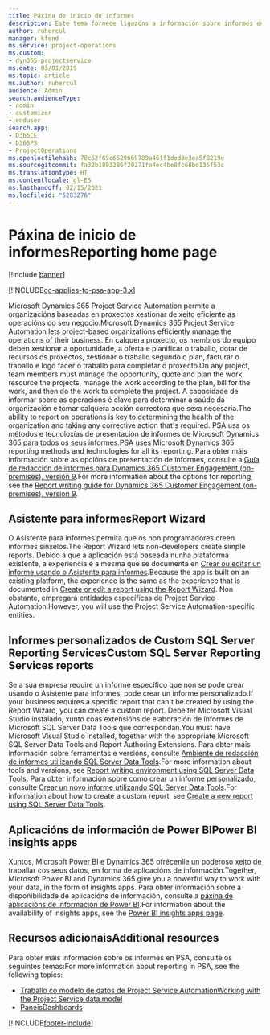 ```yaml
---
title: Páxina de inicio de informes
description: Este tema fornece ligazóns a información sobre informes en Dynamics 365 Project Service Automation.
author: ruhercul
manager: kfend
ms.service: project-operations
ms.custom:
- dyn365-projectservice
ms.date: 03/01/2019
ms.topic: article
ms.author: ruhercul
audience: Admin
search.audienceType:
- admin
- customizer
- enduser
search.app:
- D365CE
- D365PS
- ProjectOperations
ms.openlocfilehash: 78c62f69c6529669789a461f1ded8e3ea5f8219e
ms.sourcegitcommit: fa32b1893286f20271fa4ec4be8fc68bd135f53c
ms.translationtype: HT
ms.contentlocale: gl-ES
ms.lasthandoff: 02/15/2021
ms.locfileid: "5283276"
---
```

# <a name="reporting-home-page"></a><span data-ttu-id="a3224-103">Páxina de inicio de informes</span><span class="sxs-lookup"><span data-stu-id="a3224-103">Reporting home page</span></span>

[!include [banner](../includes/psa-now-project-operations.md)]

[!INCLUDE[cc-applies-to-psa-app-3.x](../includes/cc-applies-to-psa-app-3x.md)]

<span data-ttu-id="a3224-104">Microsoft Dynamics 365 Project Service Automation permite a organizacións baseadas en proxectos xestionar de xeito eficiente as operacións do seu negocio.</span><span class="sxs-lookup"><span data-stu-id="a3224-104">Microsoft Dynamics 365 Project Service Automation lets project-based organizations efficiently manage the operations of their business.</span></span> <span data-ttu-id="a3224-105">En calquera proxecto, os membros do equipo deben xestionar a oportunidade, a oferta e planificar o traballo, dotar de recursos os proxectos, xestionar o traballo segundo o plan, facturar o traballo e logo facer o traballo para completar o proxecto.</span><span class="sxs-lookup"><span data-stu-id="a3224-105">On any project, team members must manage the opportunity, quote and plan the work, resource the projects, manage the work according to the plan, bill for the work, and then do the work to complete the project.</span></span> <span data-ttu-id="a3224-106">A capacidade de informar sobre as operacións é clave para determinar a saúde da organización e tomar calquera acción correctora que sexa necesaria.</span><span class="sxs-lookup"><span data-stu-id="a3224-106">The ability to report on operations is key to determining the health of the organization and taking any corrective action that's required.</span></span> <span data-ttu-id="a3224-107">PSA usa os métodos e tecnoloxías de presentación de informes de Microsoft Dynamics 365 para todos os seus informes.</span><span class="sxs-lookup"><span data-stu-id="a3224-107">PSA uses Microsoft Dynamics 365 reporting methods and technologies for all its reporting.</span></span> <span data-ttu-id="a3224-108">Para obter máis información sobre as opcións de presentación de informes, consulte a [Guía de redacción de informes para Dynamics 365 Customer Engagement (on-premises), versión 9](https://docs.microsoft.com/dynamics365/customerengagement/on-premises/analytics/reporting-analytics-with-dynamics-365).</span><span class="sxs-lookup"><span data-stu-id="a3224-108">For more information about the options for reporting, see the [Report writing guide for Dynamics 365 Customer Engagement (on-premises), version 9](https://docs.microsoft.com/dynamics365/customerengagement/on-premises/analytics/reporting-analytics-with-dynamics-365).</span></span>

## <a name="report-wizard"></a><span data-ttu-id="a3224-109">Asistente para informes</span><span class="sxs-lookup"><span data-stu-id="a3224-109">Report Wizard</span></span>

<span data-ttu-id="a3224-110">O Asistente para informes permita que os non programadores creen informes sinxelos.</span><span class="sxs-lookup"><span data-stu-id="a3224-110">The Report Wizard lets non-developers create simple reports.</span></span> <span data-ttu-id="a3224-111">Debido a que a aplicación está baseada nunha plataforma existente, a experiencia é a mesma que se documenta en [Crear ou editar un informe usando o Asistente para informes](https://docs.microsoft.com/dynamics365/customerengagement/on-premises/basics/create-edit-copy-report-wizard).</span><span class="sxs-lookup"><span data-stu-id="a3224-111">Because the app is built on an existing platform, the experience is the same as the experience that is documented in [Create or edit a report using the Report Wizard](https://docs.microsoft.com/dynamics365/customerengagement/on-premises/basics/create-edit-copy-report-wizard).</span></span> <span data-ttu-id="a3224-112">Non obstante, empregará entidades específicas de Project Service Automation.</span><span class="sxs-lookup"><span data-stu-id="a3224-112">However, you will use the Project Service Automation-specific entities.</span></span>

## <a name="custom-sql-server-reporting-services-reports"></a><span data-ttu-id="a3224-113">Informes personalizados de Custom SQL Server Reporting Services</span><span class="sxs-lookup"><span data-stu-id="a3224-113">Custom SQL Server Reporting Services reports</span></span>

<span data-ttu-id="a3224-114">Se a súa empresa require un informe específico que non se pode crear usando o Asistente para informes, pode crear un informe personalizado.</span><span class="sxs-lookup"><span data-stu-id="a3224-114">If your business requires a specific report that can't be created by using the Report Wizard, you can create a custom report.</span></span> <span data-ttu-id="a3224-115">Debe ter Microsoft Visual Studio instalado, xunto coas extensións de elaboración de informes de Microsoft SQL Server Data Tools que correspondan.</span><span class="sxs-lookup"><span data-stu-id="a3224-115">You must have Microsoft Visual Studio installed, together with the appropriate Microsoft SQL Server Data Tools and Report Authoring Extensions.</span></span> <span data-ttu-id="a3224-116">Para obter máis información sobre ferramentas e versións, consulte [Ambiente de redacción de informes utilizando SQL Server Data Tools](https://docs.microsoft.com/dynamics365/customerengagement/on-premises/analytics/report-writing-environment-using-sql-server-data-tools).</span><span class="sxs-lookup"><span data-stu-id="a3224-116">For more information about tools and versions, see [Report writing environment using SQL Server Data Tools](https://docs.microsoft.com/dynamics365/customerengagement/on-premises/analytics/report-writing-environment-using-sql-server-data-tools).</span></span> <span data-ttu-id="a3224-117">Para obter información sobre como crear un informe personalizado, consulte [Crear un novo informe utilizando SQL Server Data Tools](https://docs.microsoft.com/dynamics365/customerengagement/on-premises/analytics/create-a-new-report-using-sql-server-data-tools).</span><span class="sxs-lookup"><span data-stu-id="a3224-117">For information about how to create a custom report, see [Create a new report using SQL Server Data Tools](https://docs.microsoft.com/dynamics365/customerengagement/on-premises/analytics/create-a-new-report-using-sql-server-data-tools).</span></span>

## <a name="power-bi-insights-apps"></a><span data-ttu-id="a3224-118">Aplicacións de información de Power BI</span><span class="sxs-lookup"><span data-stu-id="a3224-118">Power BI insights apps</span></span>

<span data-ttu-id="a3224-119">Xuntos, Microsoft Power BI e Dynamics 365 ofrécenlle un poderoso xeito de traballar cos seus datos, en forma de aplicacións de información.</span><span class="sxs-lookup"><span data-stu-id="a3224-119">Together, Microsoft Power BI and Dynamics 365 give you a powerful way to work with your data, in the form of insights apps.</span></span> <span data-ttu-id="a3224-120">Para obter información sobre a dispoñibilidade de aplicacións de información, consulte a [páxina de aplicacións de información de Power BI](https://powerbi.microsoft.com/power-bi-insights-apps/).</span><span class="sxs-lookup"><span data-stu-id="a3224-120">For information about the availability of insights apps, see the [Power BI insights apps page](https://powerbi.microsoft.com/power-bi-insights-apps/).</span></span>


## <a name="additional-resources"></a><span data-ttu-id="a3224-121">Recursos adicionais</span><span class="sxs-lookup"><span data-stu-id="a3224-121">Additional resources</span></span>
<span data-ttu-id="a3224-122">Para obter máis información sobre os informes en PSA, consulte os seguintes temas:</span><span class="sxs-lookup"><span data-stu-id="a3224-122">For more information about reporting in PSA, see the following topics:</span></span>

- [<span data-ttu-id="a3224-123">Traballo co modelo de datos de Project Service Automation</span><span class="sxs-lookup"><span data-stu-id="a3224-123">Working with the Project Service data model</span></span>](reports-working-project-service-data-model.md)
- [<span data-ttu-id="a3224-124">Paneis</span><span class="sxs-lookup"><span data-stu-id="a3224-124">Dashboards</span></span>](reports-dashboards.md)



[!INCLUDE[footer-include](../includes/footer-banner.md)]